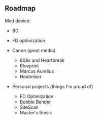 ## Roadmap

Med device:
- BD
- FD optimization


- Canon (great media)
    - 808s and Heartbreak
    - Blueprint
    - Marcus Aurelius
    - Heatmiser
- Personal projects (things I'm proud of)
    - FD Optimization
    - Bubble Bender
    - SiteScan
    - Master's thesis


